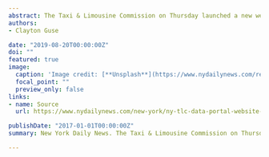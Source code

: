 ```yaml
---
abstract: The Taxi & Limousine Commission on Thursday launched a new website that provides unprecedented detail into where yellow cabs have lost riders in recent years, and where app-based companies like Uber and Lyft have filled in the gap.
authors:
- Clayton Guse

date: "2019-08-20T00:00:00Z"
doi: ""
featured: true
image:
  caption: 'Image credit: [**Unsplash**](https://www.nydailynews.com/resizer/pO2Ypyza2vp84nC9hf5VOTPRjYs=/1400x0/top/arc-anglerfish-arc2-prod-tronc.s3.amazonaws.com/public/6LWXT6PQ35FSFJ4GKKDTLDMQSA.jpg)'
  focal_point: ""
  preview_only: false
links:
- name: Source
  url: https://www.nydailynews.com/new-york/ny-tlc-data-portal-website-launch-20190822-urbglgza3nfopjzlk73zyhyklu-story.html

publishDate: "2017-01-01T00:00:00Z"
summary: New York Daily News. The Taxi & Limousine Commission on Thursday launched a new website that provides unprecedented detail into where yellow cabs have lost riders in recent years.

---
```

